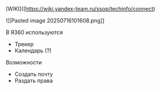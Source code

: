 [WIKI]((https://wiki.yandex-team.ru/ssop/techinfo/connect)

![[Pasted image 20250716101608.png]]

В Я360 используются
- Трекер
- Календарь (?)

Возможности
- Создать почту
- Раздать права